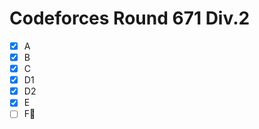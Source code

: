 # Codeforces Round 671 Div.2

- [x] A
- [x] B
- [x] C
- [x] D1
- [x] D2
- [x] E
- [ ] F:bookmark_tabs:
